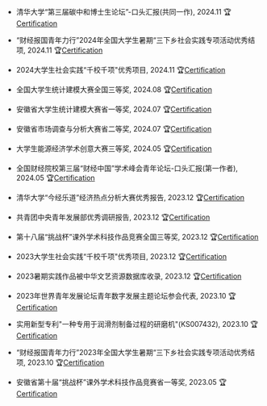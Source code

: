 - 清华大学“第三届碳中和博士生论坛”-口头汇报(共同一作), 2024.11 🏆[Certification](https://github.com/Jinlei-Ma/Award-Certificates/blob/main/清华大学第三届碳中和博士生论坛.png)

- “财经报国青年力行”2024年全国大学生暑期“三下乡社会实践专项活动优秀结项, 2024.11 🏆[Certification](https://github.com/Jinlei-Ma/Award-Certificates/blob/main/央财2024结项证明.png)

- 2024大学生社会实践“千校千项"优秀项目, 2024.11 🏆[Certification](https://github.com/Jinlei-Ma/Award-Certificates/blob/main/2024大学生社会实践千校千项证明.jpg)

- 全国大学生统计建模大赛全国三等奖, 2024.08 🏆[Certification](https://github.com/Jinlei-Ma/Award-Certificates/blob/main/第十届统计建模大赛国赛三等奖.png)

- 安徽省大学生统计建模大赛省一等奖, 2024.07 🏆[Certification](https://github.com/Jinlei-Ma/Award-Certificates/blob/main/第十届统计建模大赛省赛一等奖.png)

- 安徽省市场调查与分析大赛省二等奖, 2024.07 🏆[Certification](https://github.com/Jinlei-Ma/Award-Certificates/blob/main/2024年安徽省大学生市场调查与分析大赛省二等奖.jpg)

- 大学生能源经济学术创意大赛三等奖, 2024.05 🏆[Certification](https://github.com/Jinlei-Ma/Award-Certificates/blob/main/能源经济学术创意大赛.jpg)

- 全国财经院校第三届“财经中国”学术峰会青年论坛-口头汇报(第一作者), 2024.05 🏆[Certification](https://github.com/Jinlei-Ma/Award-Certificates/blob/main/全国财经院校第三届“财经中国”学术峰会青年论坛口头汇报.jpg)

- 清华大学“今经乐道”经济热点分析大赛优秀报告, 2023.12 🏆[Certification](https://github.com/Jinlei-Ma/Award-Certificates/blob/main/清华大学第十三届“今经乐道”经济热点分析大赛优秀报告.png)

- 共青团中央青年发展部优秀调研报告, 2023.12 🏆[Certification](https://github.com/Jinlei-Ma/Award-Certificates/blob/main/共青团中央三下乡优秀报告证明.jpg)

- 第十八届“挑战杯”课外学术科技作品竞赛全国三等奖, 2023.12 🏆[Certification](https://github.com/Jinlei-Ma/Award-Certificates/blob/main/第十八届挑战杯国赛三等奖.jpg)

- 2023大学生社会实践“千校千项"优秀项目, 2023.12 🏆[Certification](https://github.com/Jinlei-Ma/Award-Certificates/blob/main/2023大学生社会实践千校千项证明.jpg)

- 2023暑期实践作品被中华文艺资源数据库收录, 2023.12 🏆[Certification](https://github.com/Jinlei-Ma/Award-Certificates/blob/main/中华文艺资源数据库录用证明.jpg)

- 2023年世界青年发展论坛青年数字发展主题论坛参会代表, 2023.10 🏆[Certification](https://github.com/Jinlei-Ma/Award-Certificates/blob/main/2023年世界青年发展论坛青年数字发展主题论坛参会代表.jpg)

- 实用新型专利"一种专用于润滑剂制备过程的研磨机"(KS007432), 2023.10 🏆[Certification](https://github.com/Jinlei-Ma/Award-Certificates/blob/main/实用新型专利KS007432.png)

- “财经报国青年力行”2023年全国大学生暑期“三下乡社会实践专项活动优秀结项, 2023.10 🏆[Certification](https://github.com/Jinlei-Ma/Award-Certificates/blob/main/央财2023结项证明.png)

- 安徽省第十届“挑战杯”课外学术科技作品竞赛省一等奖, 2023.05 🏆[Certification](https://github.com/Jinlei-Ma/Award-Certificates/blob/main/2023年第十届“挑战杯“安徽省大学生课外学术科技作品竞赛一等奖.jpg)